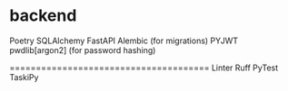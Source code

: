 # backend
Poetry
SQLAlchemy
FastAPI
Alembic (for migrations)
PYJWT
pwdlib[argon2] (for password hashing)

======================================
Linter Ruff
PyTest
TaskiPy